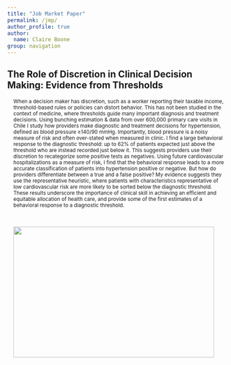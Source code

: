 ```yaml
---
title: "Job Market Paper"
permalink: /jmp/
author_profile: true
author:
  name: Claire Boone
group: navigation
---
```


<meta name="description" content="Claire Boone's job market paper.">

## The Role of Discretion in Clinical Decision Making: Evidence from Thresholds

<div style="margin-left: 1em;">
<small> 
<p> When a decision maker has discretion, such as a worker reporting their taxable income, threshold-based rules or policies can distort behavior. This has not been studied in the context of medicine, where thresholds guide many important diagnosis and treatment decisions. Using bunching estimation & data from over 600,000 primary care visits in Chile I study how providers make diagnostic and treatment decisions for hypertension, defined as blood pressure ≥140/90 mmHg. Importantly, blood pressure is a noisy measure of risk and often over-stated when measured in clinic. I find a large behavioral response to the diagnostic threshold: up to 62% of patients expected just above the threshold who are instead recorded just below it. This suggests providers use their discretion to recategorize some positive tests as negatives. Using future cardiovascular hospitalizations as a measure of risk, I find that the behavioral response leads to a more accurate classification of patients into hypertension positive or negative. But how do providers differentiate between a true and a false positive? My evidence suggests they use the representative heuristic, where patients with characteristics representative of low cardiovascular risk are more likely to be sorted below the diagnostic threshold. These results underscore the importance of clinical skill in achieving an efficient and equitable allocation of health care, and provide some of the first estimates of a behavioral response to a diagnostic threshold. </p>  
</small>
<br>
<p align="left">
  <img width="460" height="300" src="https://claireboone.github.io/files/website_bunching_diag.png"> 
</p>

